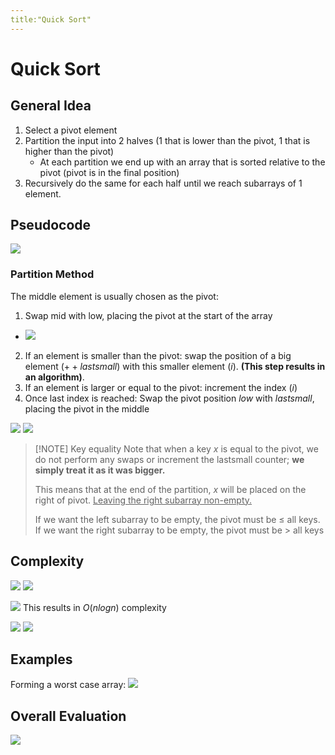 ```yaml
---
title:"Quick Sort"
---
```

# Quick Sort
## General Idea
1. Select a pivot element
2. Partition the input into 2 halves (1 that is lower than the pivot, 1 that is higher than the pivot)
	- At each partition we end up with an array that is sorted relative to the pivot (pivot is in the final position)
3. Recursively do the same for each half until we reach subarrays of 1 element.

## Pseudocode
![](https://i.imgur.com/3ezJ7J7.png)

### Partition Method
The middle element is usually chosen as the pivot:
1. Swap mid with low, placing the pivot at the start of the array
- ![](https://i.imgur.com/s9rWqhm.png)
2. If an element is smaller than the pivot: swap the position of a big element $(++lastsmall)$ with this smaller element $(i)$. __(This step results in an [](005%20Sorting%20Algorithms.md#^85ee66%7Cunstable) algorithm)__.
3. If an element is larger or equal to the pivot: increment the index $(i)$
4. Once last index is reached: Swap the pivot position $low$ with $lastsmall$, placing the pivot in the middle

![](https://i.imgur.com/F8TKAUu.png)
![](https://i.imgur.com/s4gxfuU.png)

> [!NOTE] Key equality
> Note that when a key $x$ is equal to the pivot, we do not perform any swaps or increment the lastsmall counter; __we simply treat it as it was bigger.__
> 
> This means that at the end of the partition, $x$ will be placed on the right of pivot. <u>Leaving the right subarray non-empty.</u>
> 
> If we want the left subarray to be empty, the pivot must be $\le$ all keys.
> If we want the right subarray to be empty, the pivot must be $>$ all keys
## Complexity
![](https://i.imgur.com/3libTLv.png)
![](https://i.imgur.com/5VTznYZ.png)

![](https://i.imgur.com/10uneW7.png)
This results in $O(nlogn)$ complexity

![](https://i.imgur.com/2PzRqdf.png)
![](https://i.imgur.com/FhofqQe.png)


## Examples
Forming a worst case array:
![](https://i.imgur.com/TBa1xzm.png)

## Overall Evaluation
![](https://i.imgur.com/d4EdqEd.png)
